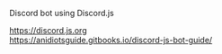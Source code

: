 Discord bot using Discord.js  

https://discord.js.org  
https://anidiotsguide.gitbooks.io/discord-js-bot-guide/
